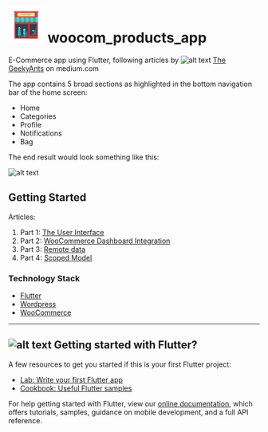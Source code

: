 # ![alt text](https://github.com/enigmatic7earth/woocom_products_app/blob/master/ios/Runner/Assets.xcassets/AppIcon.appiconset/Icon-72.png "The GeekyAnts: E-Commerce app using Flutter") woocom_products_app

E-Commerce app using Flutter, following articles by ![alt text](https://cdn-images-1.medium.com/fit/c/36/36/1*rSGF7OBUjv3Ac2kP_cSjtA.png "The GeekyAnts") [The GeekyAnts](https://blog.geekyants.com/) on medium.com

The app contains 5 broad sections as highlighted in the bottom navigation bar of the home screen:

* Home
* Categories
* Profile
* Notifications
* Bag

The end result would look something like this:

![alt text](https://cdn-images-1.medium.com/max/1600/1*-Sp7Ns35WKlkFoiIg064KQ.gif  "The GeekyAnts: E-Commerce app using Flutter")


## Getting Started

Articles:
1. Part 1: [The User Interface](https://blog.geekyants.com/flutter-e-commerce-backend-app-2d23121fd0c8-2d23121fd0c8)
2. Part 2: [WooCommerce Dashboard Integration](https://blog.geekyants.com/e-commerce-app-using-flutter-part-2-688859e2cf92)
3. Part 3: [Remote data](https://blog.geekyants.com/e-commerce-app-using-flutter-part-3-remote-data-7c35009b9080)
4. Part 4: [Scoped Model](https://blog.geekyants.com/e-commerce-app-using-flutter-part-4-scoped-model-c5991cda039)

### Technology Stack
* [Flutter](https://flutter.dev/)
* [Wordpress](https://wordpress.com)
* [WooCommerce](https://woocommerce.com)



***
## ![alt text](https://upload.wikimedia.org/wikipedia/commons/1/17/Google-flutter-logo.png "Google Flutter") Getting started with Flutter?
A few resources to get you started if this is your first Flutter project:

- [Lab: Write your first Flutter app](https://flutter.dev/docs/get-started/codelab)
- [Cookbook: Useful Flutter samples](https://flutter.dev/docs/cookbook)

For help getting started with Flutter, view our 
[online documentation](https://flutter.dev/docs), which offers tutorials, 
samples, guidance on mobile development, and a full API reference.

